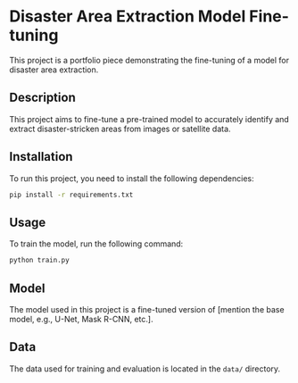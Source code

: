 # Disaster Area Extraction Model Fine-tuning

This project is a portfolio piece demonstrating the fine-tuning of a model for disaster area extraction.

## Description

This project aims to fine-tune a pre-trained model to accurately identify and extract disaster-stricken areas from images or satellite data.

## Installation

To run this project, you need to install the following dependencies:

```bash
pip install -r requirements.txt
```

## Usage

To train the model, run the following command:

```bash
python train.py
```

## Model

The model used in this project is a fine-tuned version of [mention the base model, e.g., U-Net, Mask R-CNN, etc.].

## Data

The data used for training and evaluation is located in the `data/` directory.